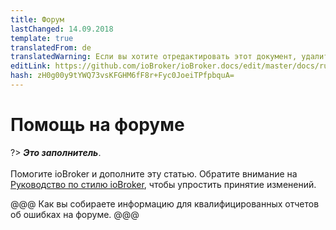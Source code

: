 ```yaml
---
title: Форум
lastChanged: 14.09.2018
template: true
translatedFrom: de
translatedWarning: Если вы хотите отредактировать этот документ, удалите поле «translatedFrom», в противном случае этот документ будет снова автоматически переведен
editLink: https://github.com/ioBroker/ioBroker.docs/edit/master/docs/ru/trouble/forum.md
hash: zH0g00y9tYWQ73vsKFGHM6fF8r+Fyc0JoeiTPfpbquA=
---
```

# Помощь на форуме
?> ***Это заполнитель***.<br><br> Помогите ioBroker и дополните эту статью. Обратите внимание на [Руководство по стилю ioBroker](https://www.iobroker.net/#de/documentation/community/styleguidedoc.md), чтобы упростить принятие изменений.

@@@ Как вы собираете информацию для квалифицированных отчетов об ошибках на форуме. @@@
